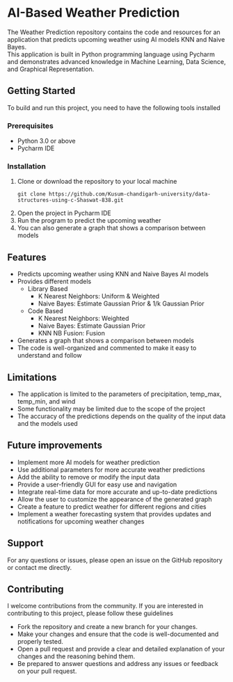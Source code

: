 <h1>AI-Based Weather Prediction
</h1>
<p>
   The Weather Prediction repository contains the code and resources for an application that predicts upcoming weather using AI models KNN and Naive Bayes.<br>
   This application is built in Python programming language using Pycharm and demonstrates advanced knowledge in Machine Learning, Data Science, and Graphical Representation.
</p>

<h2>Getting Started</h2>
<p>To build and run this project, you need to have the following tools installed</p>

<h3>Prerequisites</h3>
<ul>
   <li>Python 3.0 or above</li>
   <li>Pycharm IDE</li>
</ul>

<h3>Installation</h3>
<ol>
   <li>
      Clone or download the repository to your local machine
      <pre><code>git clone https://github.com/Kusum-chandigarh-university/data-structures-using-c-Shaswat-838.git</code></pre>
   </li>
   <li>Open the project in Pycharm IDE</li>
   <li>Run the program to predict the upcoming weather</li>
   <li>You can also generate a graph that shows a comparison between models</li>
</ol>

<h2>Features</h2>
<ul>
   <li>Predicts upcoming weather using KNN and Naive Bayes AI models</li>
   <li>Provides different models
      <ul>
         <li>Library Based
            <ul>
               <li>K Nearest Neighbors: Uniform & Weighted</li>
               <li>Naive Bayes: Estimate Gaussian Prior & 1/k Gaussian Prior</li>
            </ul>
         </li>
         <li>Code Based
            <ul>
               <li>K Nearest Neighbors: Weighted</li>
               <li>Naive Bayes: Estimate Gaussian Prior</li>
               <li>KNN NB Fusion: Fusion</li>
            </ul>
         </li>
      </ul>
   </li>
   <li>Generates a graph that shows a comparison between models</li>
   <li>The code is well-organized and commented to make it easy to understand and follow</li>
</ul>

<h2>Limitations</h2>
<ul>
   <li>The application is limited to the parameters of precipitation, temp_max, temp_min, and wind</li>
   <li>Some functionality may be limited due to the scope of the project</li>
   <li>The accuracy of the predictions depends on the quality of the input data and the models used</li>
</ul>

<h2>Future improvements</h2>
<ul>
  <li>Implement more AI models for weather prediction</li>
  <li>Use additional parameters for more accurate weather predictions</li>
  <li>Add the ability to remove or modify the input data</li>
  <li>Provide a user-friendly GUI for easy use and navigation</li>
  <li>Integrate real-time data for more accurate and up-to-date predictions</li>
  <li>Allow the user to customize the appearance of the generated graph</li>
  <li>Create a feature to predict weather for different regions and cities</li>
  <li>Implement a weather forecasting system that provides updates and notifications for upcoming weather changes</li>
</ul>

<h2>Support</h2>
<p>For any questions or issues, please open an issue on the GitHub repository or contact me directly.</p>

<h2>Contributing</h2>
<p>I welcome contributions from the community. If you are interested in contributing to this project, please follow these guidelines</p>
<ul>
  <li>Fork the repository and create a new branch for your changes.</li>
  <li>Make your changes and ensure that the code is well-documented and properly tested.</li>
  <li>Open a pull request and provide a clear and detailed explanation of your changes and the reasoning behind them.</li>
  <li>Be prepared to answer questions and address any issues or feedback on your pull request.</li>
</ul>
